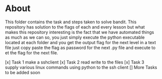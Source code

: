 # About 
This folder contains the task and steps taken to solve bandit. This repository has solution to the flags of each and every lesson but what makes this repository interesting is the fact that we have automated things as much as we can so, you just simply execute the python executable located at each folder and you get the output flag for the next level in a text file just copy paste the flag as password for the next .py file and execute to et the flag for the next file. 

[x] Task 1 make a sshclient
[x] Task 2 read write to the files
[x] Task 3 supply various linux commands using python to the ssh client
[] More Tasks to be added soon
